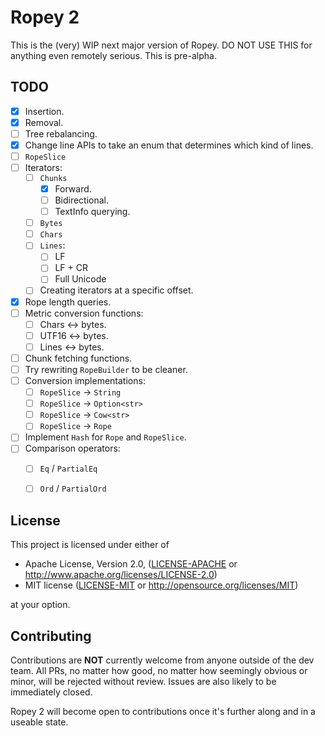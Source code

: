 # Ropey 2

This is the (very) WIP next major version of Ropey.  DO NOT USE THIS for anything even remotely serious.  This is pre-alpha.

## TODO

- [x] Insertion.
- [x] Removal.
- [ ] Tree rebalancing.
- [x] Change line APIs to take an enum that determines which kind of lines.
- [ ] `RopeSlice`
- [ ] Iterators:
  - [ ] `Chunks`
    - [x] Forward.
    - [ ] Bidirectional.
    - [ ] TextInfo querying.
  - [ ] `Bytes`
  - [ ] `Chars`
  - [ ] `Lines`:
    - [ ] LF
    - [ ] LF + CR
    - [ ] Full Unicode
  - [ ] Creating iterators at a specific offset.
- [x] Rope length queries.
- [ ] Metric conversion functions:
  - [ ] Chars <-> bytes.
  - [ ] UTF16 <-> bytes.
  - [ ] Lines <-> bytes.
- [ ] Chunk fetching functions.
- [ ] Try rewriting `RopeBuilder` to be cleaner.
- [ ] Conversion implementations:
  - [ ] `RopeSlice` -> `String`
  - [ ] `RopeSlice` -> `Option<str>`
  - [ ] `RopeSlice` -> `Cow<str>`
  - [ ] `RopeSlice` -> `Rope`
- [ ] Implement `Hash` for `Rope` and `RopeSlice`.
- [ ] Comparison operators:
  - [ ] `Eq` / `PartialEq`
  - [ ] `Ord` / `PartialOrd`


## License

This project is licensed under either of

 * Apache License, Version 2.0, ([LICENSE-APACHE](LICENSE-APACHE) or
   http://www.apache.org/licenses/LICENSE-2.0)
 * MIT license ([LICENSE-MIT](LICENSE-MIT) or
   http://opensource.org/licenses/MIT)

at your option.


## Contributing

Contributions are **NOT** currently welcome from anyone outside of the dev team.  All PRs, no matter how good, no matter how seemingly obvious or minor, will be rejected without review.  Issues are also likely to be immediately closed.

Ropey 2 will become open to contributions once it's further along and in a useable state.

